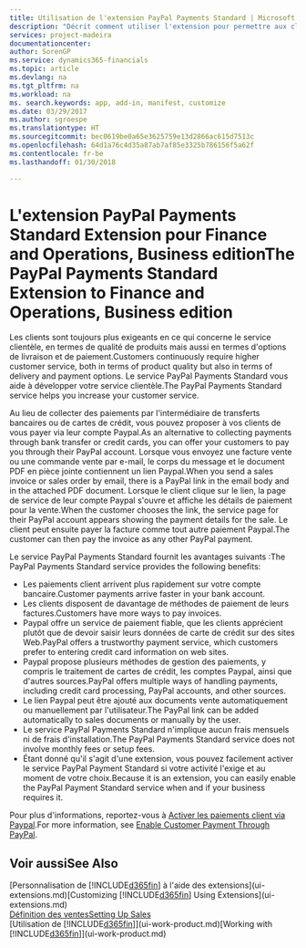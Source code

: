 ```yaml
---
title: Utilisation de l'extension PayPal Payments Standard | Microsoft Docs
description: "Décrit comment utiliser l'extension pour permettre aux clients d'effectuer des paiements avec Paypal."
services: project-madeira
documentationcenter: 
author: SorenGP
ms.service: dynamics365-financials
ms.topic: article
ms.devlang: na
ms.tgt_pltfrm: na
ms.workload: na
ms. search.keywords: app, add-in, manifest, customize
ms.date: 03/29/2017
ms.author: sgroespe
ms.translationtype: HT
ms.sourcegitcommit: bec0619be0a65e3625759e13d2866ac615d7513c
ms.openlocfilehash: 64d1a76c4d35a87ab7af85e3325b786156f5a62f
ms.contentlocale: fr-be
ms.lasthandoff: 01/30/2018

---
```

# <a name="the-paypal-payments-standard-extension-to-finance-and-operations-business-edition"></a><span data-ttu-id="1d307-103">L'extension PayPal Payments Standard Extension pour Finance and Operations, Business edition</span><span class="sxs-lookup"><span data-stu-id="1d307-103">The PayPal Payments Standard Extension to Finance and Operations, Business edition</span></span> 
<span data-ttu-id="1d307-104">Les clients sont toujours plus exigeants en ce qui concerne le service clientèle, en termes de qualité de produits mais aussi en termes d'options de livraison et de paiement.</span><span class="sxs-lookup"><span data-stu-id="1d307-104">Customers continuously require higher customer service, both in terms of product quality but also in terms of delivery and payment options.</span></span> <span data-ttu-id="1d307-105">Le service PayPal Payments Standard vous aide à développer votre service clientèle.</span><span class="sxs-lookup"><span data-stu-id="1d307-105">The PayPal Payments Standard service helps you increase your customer service.</span></span>

<span data-ttu-id="1d307-106">Au lieu de collecter des paiements par l'intermédiaire de transferts bancaires ou de cartes de crédit, vous pouvez proposer à vos clients de vous payer via leur compte Paypal.</span><span class="sxs-lookup"><span data-stu-id="1d307-106">As an alternative to collecting payments through bank transfer or credit cards, you can offer your customers to pay you through their PayPal account.</span></span> <span data-ttu-id="1d307-107">Lorsque vous envoyez une facture vente ou une commande vente par e-mail, le corps du message et le document PDF en pièce jointe contiennent un lien Paypal.</span><span class="sxs-lookup"><span data-stu-id="1d307-107">When you send a sales invoice or sales order by email, there is a PayPal link in the email body and in the attached PDF document.</span></span> <span data-ttu-id="1d307-108">Lorsque le client clique sur le lien, la page de service de leur compte Paypal s'ouvre et affiche les détails de paiement pour la vente.</span><span class="sxs-lookup"><span data-stu-id="1d307-108">When the customer chooses the link, the service page for their PayPal account appears showing the payment details for the sale.</span></span> <span data-ttu-id="1d307-109">Le client peut ensuite payer la facture comme tout autre paiement Paypal.</span><span class="sxs-lookup"><span data-stu-id="1d307-109">The customer can then pay the invoice as any other PayPal payment.</span></span>

<span data-ttu-id="1d307-110">Le service PayPal Payments Standard fournit les avantages suivants :</span><span class="sxs-lookup"><span data-stu-id="1d307-110">The PayPal Payments Standard service provides the following benefits:</span></span>

* <span data-ttu-id="1d307-111">Les paiements client arrivent plus rapidement sur votre compte bancaire.</span><span class="sxs-lookup"><span data-stu-id="1d307-111">Customer payments arrive faster in your bank account.</span></span>
* <span data-ttu-id="1d307-112">Les clients disposent de davantage de méthodes de paiement de leurs factures.</span><span class="sxs-lookup"><span data-stu-id="1d307-112">Customers have more ways to pay invoices.</span></span>
* <span data-ttu-id="1d307-113">Paypal offre un service de paiement fiable, que les clients apprécient plutôt que de devoir saisir leurs données de carte de crédit sur des sites Web.</span><span class="sxs-lookup"><span data-stu-id="1d307-113">PayPal offers a trustworthy payment service, which customers prefer to entering credit card information on web sites.</span></span>
* <span data-ttu-id="1d307-114">Paypal propose plusieurs méthodes de gestion des paiements, y compris le traitement de cartes de crédit, les comptes Paypal, ainsi que d'autres sources.</span><span class="sxs-lookup"><span data-stu-id="1d307-114">PayPal offers multiple ways of handling payments, including credit card processing, PayPal accounts, and other sources.</span></span>
* <span data-ttu-id="1d307-115">Le lien Paypal peut être ajouté aux documents vente automatiquement ou manuellement par l'utilisateur.</span><span class="sxs-lookup"><span data-stu-id="1d307-115">The PayPal link can be added automatically to sales documents or manually by the user.</span></span>
* <span data-ttu-id="1d307-116">Le service PayPal Payments Standard n'implique aucun frais mensuels ni de frais d'installation.</span><span class="sxs-lookup"><span data-stu-id="1d307-116">The PayPal Payments Standard service does not involve monthly fees or setup fees.</span></span>
* <span data-ttu-id="1d307-117">Étant donné qu'il s'agit d'une extension, vous pouvez facilement activer le service PayPal Payment Standard si votre activité l'exige et au moment de votre choix.</span><span class="sxs-lookup"><span data-stu-id="1d307-117">Because it is an extension, you can easily enable the PayPal Payment Standard service when and if your business requires it.</span></span>  

<span data-ttu-id="1d307-118">Pour plus d'informations, reportez-vous à [Activer les paiements client via Paypal](sales-how-enable-payment-service-extensions.md).</span><span class="sxs-lookup"><span data-stu-id="1d307-118">For more information, see [Enable Customer Payment Through PayPal](sales-how-enable-payment-service-extensions.md).</span></span>

## <a name="see-also"></a><span data-ttu-id="1d307-119">Voir aussi</span><span class="sxs-lookup"><span data-stu-id="1d307-119">See Also</span></span>
<span data-ttu-id="1d307-120">[Personnalisation de [!INCLUDE[d365fin](includes/d365fin_md.md)] à l'aide des extensions](ui-extensions.md)</span><span class="sxs-lookup"><span data-stu-id="1d307-120">[Customizing [!INCLUDE[d365fin](includes/d365fin_md.md)] Using Extensions](ui-extensions.md)</span></span>  
[<span data-ttu-id="1d307-121">Définition des ventes</span><span class="sxs-lookup"><span data-stu-id="1d307-121">Setting Up Sales</span></span>](sales-setup-sales.md)  
<span data-ttu-id="1d307-122">[Utilisation de [!INCLUDE[d365fin](includes/d365fin_md.md)]](ui-work-product.md)</span><span class="sxs-lookup"><span data-stu-id="1d307-122">[Working with [!INCLUDE[d365fin](includes/d365fin_md.md)]](ui-work-product.md)</span></span>

